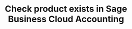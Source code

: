 ---
title: "Check product exists in Sage Business Cloud Accounting"
name: "sourcemeta_sageone"
key: "order_by_sku"
description: "If true, we look up the sku on Sage for each line item. Used if there is no previous link for this product"
user_friendly_description: "Before we sync the order to Sage Business Cloud Accounting we first check that all items on the order exist in Sage Business Cloud Accounting."
default: "false"
values: []
tags: [sourcemeta,sageone,sage-business-cloud-accounting]
type: "meta"
process: "orders"
headless: true
---